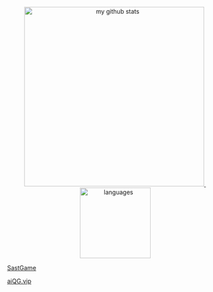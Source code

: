 

<!-- status codes -->
<a align="center" href="https://aiQG.vip">
    <p align="center">
    <img src="https://github-readme-stats.vercel.app/api?username=aiQG&show_icons=true&theme=merko&count_private=true" alt="my github stats" width="420"/>&nbsp;<img src="https://github-readme-stats.vercel.app/api/top-langs/?username=aiQG&layout=compact&theme=merko&langs_count=10" alt="languages" height="165">
    </p>
</a>

[SastGame](https://SastGame.com)

[aiQG.vip](https://aiQG.vip)
